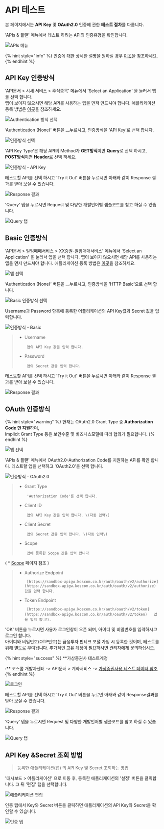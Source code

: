 # API 테스트

본 페이지에서는 **API Key** 및 **OAuth2.0** 인증에 관한 **테스트 절차**를 다룹니다. 

'APIs & 플랜' 메뉴에서 테스트 하려는 API의 인증유형을 확인합니다.

![APIs &#xBA54;&#xB274;](../../.gitbook/assets/image%20%286%29.png)

{% hint style="info" %}
인증에 대한 상세한 설명을 원하실 경우 [이곳](https://koscom.gitbook.io/open-api/authentication)을 참조하세요.
{% endhint %}



## API Key 인증방식

'API문서 &gt; 시세 서비스 &gt; 주식종목' 메뉴에서 'Select an Application' 을 눌러서 앱을 선택 합니다.  
앱이 보이지 않으시면 해당 API를 사용하는 앱을 먼저 만드셔야 합니다. 애플리케이션 등록 방법은 [이곳](https://koscom.gitbook.io/open-api/how-to-use/devcenter/enrollapp)을 참조하세요.

![Authentication &#xBC29;&#xC2DD; &#xC120;&#xD0DD;](../../.gitbook/assets/image%20%28102%29.png)

‘Authentication \(None\)’ 버튼을 __누르시고, 인증방식을 ‘API Key’로 선택 합니다.

![&#xC778;&#xC99D;&#xBC29;&#xC2DD; &#xC120;&#xD0DD;](../../.gitbook/assets/image%20%2832%29.png)

'API Key Type'은 해당 API의 Method가 **GET방식**이면 **Query**로 선택 하시고,  **POST방식**이면 **Header**로 선택 하세요.

![&#xC778;&#xC99D;&#xBC29;&#xC2DD; - API Key](../../.gitbook/assets/image%20%2868%29.png)

테스트할 API를 선택 하시고 'Try it Out' 버튼을 누르시면 아래와 같이 Response 결과를 받아 보실 수 있습니다.

![Response &#xACB0;&#xACFC;](../../.gitbook/assets/image%20%28120%29.png)

'Query' 탭을 누르시면 Request 및 다양한 개발언어별 샘플코드를 참고 하실 수 있습니다.

![Query &#xD0ED;](../../.gitbook/assets/image%20%2822%29.png)



## Basic 인증방식

'API문서 &gt; 일임매매서비스 &gt; XX증권-일임매매서비스' 메뉴에서 'Select an Application' 을 눌러서 앱을 선택 합니다. 앱이 보이지 않으시면 해당 API를 사용하는 앱을 먼저 만드셔야 합니다. 애플리케이션 등록 방법은 [이곳](https://koscom.gitbook.io/open-api/how-to-use/devcenter/enrollapp)을 참조하세요.

![&#xC571; &#xC120;&#xD0DD;](../../.gitbook/assets/image%20%2873%29.png)

‘Authentication \(None\)’ 버튼을 __누르시고, 인증방식을 'HTTP Basic'으로 선택 합니다.

![Basic &#xC778;&#xC99D;&#xBC29;&#xC2DD; &#xC120;&#xD0DD;](../../.gitbook/assets/image%20%2832%29.png)

Username과 Password 항목에 등록한 어플리케이션의 API Key값과 Secret 값을 입력합니다. 

![&#xC778;&#xC99D;&#xBC29;&#xC2DD; - Basic](../../.gitbook/assets/image%20%28121%29.png)

> * Username
>
>        앱의 API Key 값을 입력 합니다.
>
> * Password
>
>        앱의 Secret 값을 입력 합니다.

테스트할 API를 선택 하시고 'Try it Out' 버튼을 누르시면 아래와 같이 Response 결과를 받아 보실 수 있습니다.

![Response &#xACB0;&#xACFC;](../../.gitbook/assets/image%20%28115%29.png)



## OAuth 인증방식

{% hint style="warning" %}
현재는 OAuth2.0 Grant Type 중 **Authorization Code 만 지원**하며,   
Implicit Grant Type 등은 보안수준 및 비즈니스모델에 따라 협의가 필요합니다. 
{% endhint %}

![&#xC571; &#xC120;&#xD0DD;](../../.gitbook/assets/image%20%289%29.png)

'APIs & 플랜' 메뉴에서 OAuth2.0-Authorization Code를 지원하는 API를 확인 합니다. 테스트할 앱을 선택하고 'OAuth2.0'을 선택 합니다.

![&#xC778;&#xC99D;&#xBC29;&#xC2DD; - OAuth2.0](../../.gitbook/assets/image%20%2864%29.png)

> * Grant Type
>
>        'Authorization Code'를 선택 합니다.
>
> * Client ID
>
>        앱의 API Key 값을 입력 합니다. \(자동 입력\)
>
> * Client Secret
>
>        앱의 Secret 값을 입력 합니다. \(자동 입력\)
>
> * Scope
>
>        앱에 등록한 Scope 값을 입력 합니다   \( \* [Scope](https://koscom.gitbook.io/open-api/authentication/oauth/scope) 페이지 참조 \)
>
> * Authorize Endpoint
>
>        [https://sandbox-apigw.koscom.co.kr/auth/oauth/v2/authorize](https://sandbox-apigw.koscom.co.kr/auth/oauth/v2/authorize) 값을 입력 합니다.
>
> * Token Endpoint
>
>        [https://sandbox-apigw.koscom.co.kr/auth/oauth/v2/token](https://sandbox-apigw.koscom.co.kr/auth/oauth/v2/token)   값을 입력 합니다.

'OK' 버튼을 누르시면 사용자 로그인창이 오픈 되며, 아이디 및 비밀번호를 입력하시고 로그인 합니다.   
아이디와 비밀번호\(OTP번호\)는 금융투자 핀테크 포털 가입 시 등록한 것이며, 테스트를 위해 별도로 부여됩니다. 추가적인 고유 계정이 필요하시면 관리자에게 문의하십시오.

{% hint style="success" %}
**가상증권사 테스트계정   
 :** 코스콤 개발자센터 -&gt; API문서 &gt; 계좌서비스 -&gt; [가상증권사용 테스트 데이터 참조](https://developers.koscom.co.kr/documentation/account)
{% endhint %}

![&#xB85C;&#xADF8;&#xC778;](https://blobscdn.gitbook.com/v0/b/gitbook-28427.appspot.com/o/assets%2F-L9n-1MugBfAycrCN1bv%2F-LAHVaBFz-1K1zgJ-1hK%2F-LAHVdgooH8OWxGIrGxD%2Fimage.png?alt=media&token=079a6f64-0e4f-46fc-a15a-16eebc031b90)

테스트할 API를 선택 하시고 ‘Try it Out’ 버튼을 누르면 아래와 같이 Response결과를 받아 보실 수 있습니다.

![Response &#xACB0;&#xACFC;](../../.gitbook/assets/image%20%2830%29.png)

‘Query’ 탭을 누르시면 Request 및 다양한 개발언어별 샘플코드를 참고 하실 수 있습니다.

![Query &#xD0ED;](../../.gitbook/assets/image%20%28128%29.png)



## API Key &Secret 조회 방법

> 등록한 애플리케이션\(앱\) 의 API Key 및 Secret 조회하는 방법

'대시보드 &gt; 어플리케이션' 으로 이동 후, 등록한 애플리케이션의 '설정' 버튼을 클릭합니다.  그 뒤 '편집' 탭을 선택합니다.

![&#xC560;&#xD50C;&#xB9AC;&#xCF00;&#xC774;&#xC158; &#xD3B8;&#xC9D1;](../../.gitbook/assets/image%20%28103%29.png)

인증 탭에서 Key와 Secret 버튼을 클릭하면 애플리케이션의 API Key와 Secret을 확인할 수 있습니다. 

![&#xC778;&#xC99D; &#xD0ED;](../../.gitbook/assets/image%20%288%29.png)



